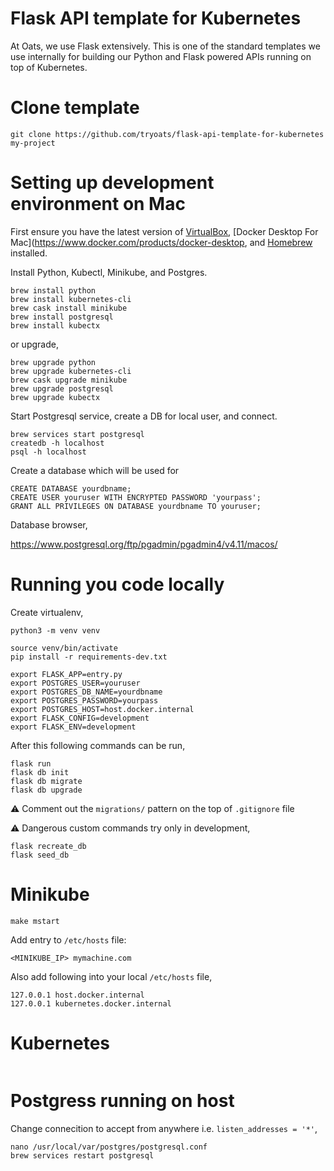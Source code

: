 # Flask API template for Kubernetes
At Oats, we use Flask extensively. This is one of the standard templates we use internally for building our Python and Flask powered APIs running on top of Kubernetes.

# Clone template

```
git clone https://github.com/tryoats/flask-api-template-for-kubernetes my-project
```


# Setting up development environment on Mac

First ensure you have the latest version of [VirtualBox](https://www.virtualbox.org/wiki/Downloads), [Docker Desktop For Mac](https://www.docker.com/products/docker-desktop, and [Homebrew](https://brew.sh/) installed.

Install Python, Kubectl, Minikube, and Postgres. 

```
brew install python
brew install kubernetes-cli
brew cask install minikube
brew install postgresql
brew install kubectx
```

or upgrade,

```
brew upgrade python
brew upgrade kubernetes-cli
brew cask upgrade minikube
brew upgrade postgresql
brew upgrade kubectx
```

Start Postgresql service, create a DB for local user, and connect.
```
brew services start postgresql
createdb -h localhost
psql -h localhost
```

Create a database which will be used for 
```
CREATE DATABASE yourdbname;
CREATE USER youruser WITH ENCRYPTED PASSWORD 'yourpass';
GRANT ALL PRIVILEGES ON DATABASE yourdbname TO youruser;
```

Database browser,

https://www.postgresql.org/ftp/pgadmin/pgadmin4/v4.11/macos/

# Running you code locally
Create virtualenv,
```
python3 -m venv venv
```

```
source venv/bin/activate
pip install -r requirements-dev.txt
```

```
export FLASK_APP=entry.py
export POSTGRES_USER=youruser
export POSTGRES_DB_NAME=yourdbname
export POSTGRES_PASSWORD=yourpass
export POSTGRES_HOST=host.docker.internal
export FLASK_CONFIG=development
export FLASK_ENV=development
```

After this following commands can be run,

```
flask run
flask db init
flask db migrate
flask db upgrade
```

⚠️ Comment out the `migrations/` pattern on the top of `.gitignore` file

⚠️ Dangerous custom commands try only in development,

```
flask recreate_db
flask seed_db
```

# Minikube

```
make mstart
```

Add entry to `/etc/hosts` file:

```
<MINIKUBE_IP> mymachine.com
```

Also add following into your local `/etc/hosts` file,

```
127.0.0.1 host.docker.internal
127.0.0.1 kubernetes.docker.internal
```

# Kubernetes

```

```

# Postgress running on host

Change connecition to accept from anywhere i.e. `listen_addresses = '*'`,

```
nano /usr/local/var/postgres/postgresql.conf
brew services restart postgresql
```

